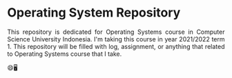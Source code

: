 # Operating System Repository

<p align="justify">
  This repository is dedicated for Operating Systems course in Computer Science University Indonesia. I'm taking this course in year 2021/2022 term 1. This repository will be filled with log, assignment, or anything that related to Operating Systems course that I take.
</p>

😄🖥️
